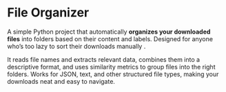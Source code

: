 # File Organizer

A simple Python project that automatically **organizes your downloaded files** into folders based on their content and labels. Designed for anyone who’s too lazy to sort their downloads manually .

It reads file names and extracts relevant data, combines them into a descriptive format, and uses similarity metrics to group files into the right folders. Works for JSON, text, and other structured file types, making your downloads neat and easy to navigate.
